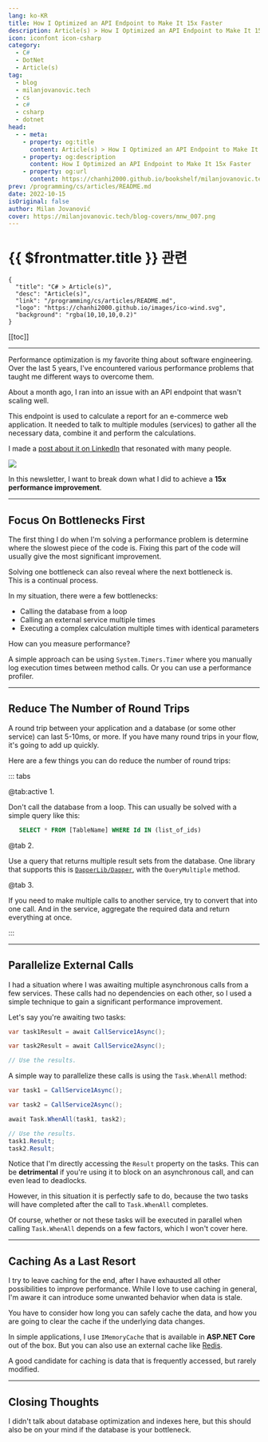 ```yaml
---
lang: ko-KR
title: How I Optimized an API Endpoint to Make It 15x Faster
description: Article(s) > How I Optimized an API Endpoint to Make It 15x Faster
icon: iconfont icon-csharp
category: 
  - C#
  - DotNet
  - Article(s)
tag: 
  - blog
  - milanjovanovic.tech
  - cs
  - c#
  - csharp
  - dotnet
head:
  - - meta:
    - property: og:title
      content: Article(s) > How I Optimized an API Endpoint to Make It 15x Faster
    - property: og:description
      content: How I Optimized an API Endpoint to Make It 15x Faster
    - property: og:url
      content: https://chanhi2000.github.io/bookshelf/milanjovanovic.tech/how-i-optimized-an-api-endpoint-to-make-it-15x-faster.html
prev: /programming/cs/articles/README.md
date: 2022-10-15
isOriginal: false
author: Milan Jovanović
cover: https://milanjovanovic.tech/blog-covers/mnw_007.png
---
```


# {{ $frontmatter.title }} 관련

```component VPCard
{
  "title": "C# > Article(s)",
  "desc": "Article(s)",
  "link": "/programming/cs/articles/README.md",
  "logo": "https://chanhi2000.github.io/images/ico-wind.svg",
  "background": "rgba(10,10,10,0.2)"
}
```

[[toc]]

---

<SiteInfo
  name="How I Optimized an API Endpoint to Make It 15x Faster"
  desc="Performance optimizations are my favorite thing about software engineering. Over the last 5 years, I've encountered various performance problems that taught me different ways to overcome them."
  url="https://milanjovanovic.tech/blog/how-i-optimized-an-api-endpoint-to-make-it-15x-faster/"
  logo="https://milanjovanovic.tech/profile_favicon.png"
  preview="https://milanjovanovic.tech/blog-covers/mnw_007.png"/>

Performance optimization is my favorite thing about software engineering. Over the last 5 years, I've encountered various performance problems that taught me different ways to overcome them.

About a month ago, I ran into an issue with an API endpoint that wasn't scaling well.

This endpoint is used to calculate a report for an e-commerce web application. It needed to talk to multiple modules (services) to gather all the necessary data, combine it and perform the calculations.

I made a [<FontIcon icon="fa-brands fa-linkedin"/>post about it on LinkedIn](https://linkedin.com/feed/update/urn:li:activity:6966700329111310336/) that resonated with many people.

![](https://milanjovanovic.tech/blogs/mnw_007/linkedin_post.png?imwidth=1920)

In this newsletter, I want to break down what I did to achieve a **15x performance improvement**.

---

## Focus On Bottlenecks First

The first thing I do when I'm solving a performance problem is determine where the slowest piece of the code is. Fixing this part of the code will usually give the most significant improvement.

Solving one bottleneck can also reveal where the next bottleneck is.<br/>This is a continual process.

In my situation, there were a few bottlenecks:

- Calling the database from a loop
- Calling an external service multiple times
- Executing a complex calculation multiple times with identical parameters

How can you measure performance?

A simple approach can be using `System.Timers.Timer` where you manually log execution times between method calls. Or you can use a performance profiler.

---

## Reduce The Number of Round Trips

A round trip between your application and a database (or some other service) can last 5-10ms, or more. If you have many round trips in your flow, it's going to add up quickly.

Here are a few things you can do reduce the number of round trips:

::: tabs 

@tab:active 1.

Don't call the database from a loop. This can usually be solved with a simple query like this:

```sql
   SELECT * FROM [TableName] WHERE Id IN (list_of_ids)
```

@tab 2.

Use a query that returns multiple result sets from the database. One library that supports this is [<FontIcon icon="iconfont icon-github"/>`DapperLib/Dapper`](https://github.com/DapperLib/Dapper), with the `QueryMultiple` method.


@tab 3.

If you need to make multiple calls to another service, try to convert that into one call. And in the service, aggregate the required data and return everything at once.

:::

---

## Parallelize External Calls

I had a situation where I was awaiting multiple asynchronous calls from a few services. These calls had no dependencies on each other, so I used a simple technique to gain a significant performance improvement.

Let's say you're awaiting two tasks:

```cs
var task1Result = await CallService1Async();

var task2Result = await CallService2Async();

// Use the results.
```

A simple way to parallelize these calls is using the `Task.WhenAll` method:

```cs
var task1 = CallService1Async();

var task2 = CallService2Async();

await Task.WhenAll(task1, task2);

// Use the results.
task1.Result;
task2.Result;
```

Notice that I'm directly accessing the `Result` property on the tasks. This can be **detrimental** if you're using it to block on an asynchronous call, and can even lead to deadlocks.

However, in this situation it is perfectly safe to do, because the two tasks will have completed after the call to `Task.WhenAll` completes.

Of course, whether or not these tasks will be executed in parallel when calling `Task.WhenAll` depends on a few factors, which I won't cover here.

---

## Caching As a Last Resort

I try to leave caching for the end, after I have exhausted all other possibilities to improve performance. While I love to use caching in general, I'm aware it can introduce some unwanted behavior when data is stale.

You have to consider how long you can safely cache the data, and how you are going to clear the cache if the underlying data changes.

In simple applications, I use `IMemoryCache` that is available in **ASP.NET Core** out of the box. But you can also use an external cache like [<FontIcon icon="iconfont icon-redis"/>Redis](https://redis.io/).

A good candidate for caching is data that is frequently accessed, but rarely modified.

---

## Closing Thoughts

I didn't talk about database optimization and indexes here, but this should also be on your mind if the database is your bottleneck.


